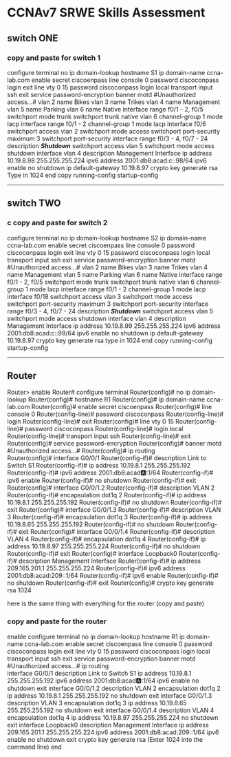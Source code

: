 # CCNAv7 SRWE Skills Assessment

## switch ONE


### copy and paste for switch 1

configure terminal 
no ip domain-lookup 
hostname S1
ip domain-name ccna-lab.com
enable secret ciscoenpass 
line console 0
password ciscoconpass
login
exit
line vty 0 15
password ciscoconpass
login local
transport input ssh
exit 
service password-encryption
banner motd #Unauthorized access...# 
vlan 2
name Bikes
vlan 3
name Trikes
vlan 4
name Management
vlan 5 
name Parking
vlan 6
name Native
interface range f0/1 - 2, f0/5 
switchport mode trunk
switchport trunk native vlan 6
channel-group 1 mode lacp 
interface range f0/1 - 2 
channel-group 1 mode lacp
interface f0/6
switchport access vlan 2
switchport mode access
switchport port-security maximum 3 
switchport port-security
interface range f0/3 - 4, f0/7 - 24 
description ***Shutdown***
switchport access vlan 5 
switchport mode access
shutdown
interface vlan 4
description Management Interface
ip address 10.19.8.98 255.255.255.224 
ipv6 address 2001:db8:acad:c::98/64
ipv6 enable
no shutdown
ip default-gateway 10.19.8.97
crypto key generate rsa
Type in 1024 
end
copy running-config startup-config 

-------------------------------------------------------------
## switch TWO

### c copy and paste for switch 2 

configure terminal 
no ip domain-lookup 
hostname S2
ip domain-name ccna-lab.com
enable secret ciscoenpass 
line console 0
password ciscoconpass
login
exit
line vty 0 15
password ciscoconpass
login local
transport input ssh
exit 
service password-encryption
banner motd #Unauthorized access...# 
vlan 2
name Bikes
vlan 3
name Trikes
vlan 4
name Management
vlan 5 
name Parking
vlan 6
name Native
interface range f0/1 - 2, f0/5 
switchport mode trunk
switchport trunk native vlan 6
channel-group 1 mode lacp 
interface range f0/1 - 2 
channel-group 1 mode lacp
interface f0/18 
switchport access vlan 3
switchport mode access
switchport port-security maximum 3 
switchport port-security
interface range f0/3 - 4, f0/7 - 24 
description ***Shutdown***
switchport access vlan 5 
switchport mode access
shutdown
interface vlan 4
description Management Interface
ip address 10.19.8.99 255.255.255.224 
ipv6 address 2001:db8:acad:c::99/64
ipv6 enable
no shutdown
ip default-gateway 10.19.8.97
crypto key generate rsa
type in 1024 
end
copy running-config startup-config

-------------------------------------------------------------
## Router

Router> enable
Router# configure terminal
Router(config)# no ip domain-lookup 
Router(config)# hostname R1
Router(config)# ip domain-name ccna-lab.com
Router(config)# enable secret ciscoenpass 
Router(config)# line console 0
Router(config-line)# password ciscoconpass
Router(config-line)# login
Router(config-line)# exit
Router(config)# line vty 0 15
Router(config-line)# password ciscoconpass
Router(config-line)# login local
Router(config-line)# transport input ssh
Router(config-line)# exit 
Router(config)# service password-encryption
Router(config)# banner motd #Unauthorized access...# 
Router(config)# ip routing  
Router(config)# interface G0/0/1
Router(config-if)# description Link to Switch S1 
Router(config-if)# ip address 10.19.8.1 255.255.255.192
Router(config-if)# ipv6 address 2001:db8:acad:a::1/64
Router(config-if)# ipv6 enable 
Router(config-if)# no shutdown 
Router(config-if)# exit 
Router(config)# interface G0/0/1.2 
Router(config-if)# description VLAN 2 
Router(config-if)# encapsulation dot1q 2
Router(config-if)# ip address 10.19.8.1 255.255.255.192
Router(config-if)# no shutdown
Router(config-if)# exit
Router(config)# interface G0/0/1.3 
Router(config-if)# description VLAN 3 
Router(config-if)# encapsulation dot1q 3
Router(config-if)# ip address 10.19.8.65 255.255.255.192
Router(config-if)# no shutdown
Router(config-if)# exit
Router(config)# interface G0/0/1.4 
Router(config-if)# description VLAN 4
Router(config-if)# encapsulation dot1q 4
Router(config-if)# ip address 10.19.8.97 255.255.255.224
Router(config-if)# no shutdown
Router(config-if)# exit
Router(config)# interface Loopback0
Router(config-if)# description Management Interface
Router(config-if)# ip address 209.165.201.1 255.255.255.224
Router(config-if)# ipv6 address 2001:db8:acad:209::1/64
Router(config-if)# ipv6 enable 
Router(config-if)# no shutdown
Router(config-if)# exit
Router(config)# crypto key generate rsa 
1024

here is the same thing with everything for the router (copy and paste)

### copy and paste for the router

 enable
 configure terminal
 no ip domain-lookup 
 hostname R1
 ip domain-name ccna-lab.com
 enable secret ciscoenpass 
 line console 0
 password ciscoconpass
 login
 exit
line vty 0 15
 password ciscoconpass
 login local
 transport input ssh
 exit 
 service password-encryption
 banner motd #Unauthorized access...# 
 ip routing  
 interface G0/0/1
 description Link to Switch S1 
 ip address 10.19.8.1 255.255.255.192
 ipv6 address 2001:db8:acad:a::1/64
 ipv6 enable 
 no shutdown 
 exit 
interface G0/0/1.2 
 description VLAN 2 
 encapsulation dot1q 2
 ip address 10.19.8.1 255.255.255.192
 no shutdown
 exit
interface G0/0/1.3 
description VLAN 3 
encapsulation dot1q 3
ip address 10.19.8.65 255.255.255.192
no shutdown
exit
interface G0/0/1.4 
 description VLAN 4
 encapsulation dot1q 4
 ip address 10.19.8.97 255.255.255.224
 no shutdown
 exit
interface Loopback0
 description Management Interface
 ip address 209.165.201.1 255.255.255.224
 ipv6 address 2001:db8:acad:209::1/64
 ipv6 enable 
 no shutdown
 exit
crypto key generate rsa 
(Enter 1024 into the command line) 
end